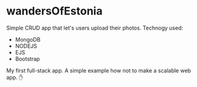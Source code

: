 # wandersOfEstonia
Simple CRUD app that let's users upload their photos.
Technogy used: 
 * MongoDB 
 * NODEJS
 * EJS
 * Bootstrap 

My first full-stack app. A simple example how not to make a scalable web app. ✋
